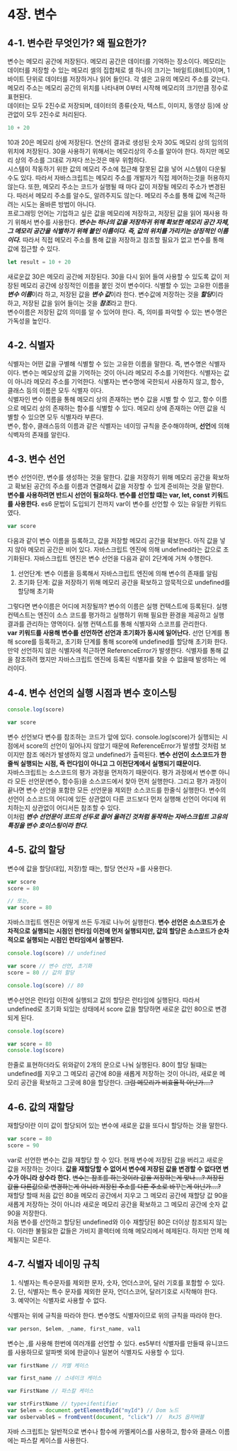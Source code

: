 # 4장. 변수
## 4-1. 변수란 무엇인가? 왜 필요한가?
변수는 메모리 공간에 저장된다. 메모리 공간은 데이터를 기억하는 장소이다. 메모리는 데이터를 저장할 수 있는 메모리 셀의 집합체로 셀 하나의 크기는 1바잍트(8비트)이며, 1바이트 단위로 데이터를 저장하거나 읽어 들인다.
각 셀은 고유의 메모리 주소를 갖는다. 메모리 주소는 메모리 공간의 위치를 나타내며 0부터 시작해 메모리의 크기만큼 정수로 표현된다. </br>
데이터는 모두 2진수로 저장되며, 데이터의 종류(숫자, 텍스트, 이미지, 동영상 등)에 상관없이 모두 2진수로 처리된다.
```js
10 + 20
```
10과 20은 메모리 상에 저장된다. 연산의 결과로 생성된 숫자 30도 메모리 상의 임의의 위치에 저장된다. 30을 사용하기 위해서는 메모리상의 주소를 알아야 한다. 하지만 메모리 상의 주소를 그대로 가져다 쓰는것은 매우 위험하다.</br>
시스템이 작동하기 위한 값의 메모리 주소에 접근해 잘못된 값을 넣어 시스템이 다운될수도 있다. 따라서 자바스크립트는 메모리 주소를 개발자가 직접 제어하는것을 허용하지 않는다. 또한, 메모리 주소는 코드가 실행될 때 마다 값이 저장될 메모리 주소가 변경된다.
따러서 메모리 주소를 알수도, 알려주지도 않는다. 메모리 주소를 통해 값에 적근하려는 시도는 올바른 방법이 아니다.</br>
프로그래밍 언어는 기업하고 싶은 값을 메모리에 저장하고, 저장된 값을 읽어 재사용 하기 위해서 변수를 사용한다. ***변수는 하나의 값을 저장하귀 위해 확보한 메모리 공간 자체, 그 메모리 공간을 식별하기 위해 붙인 이름이다. 즉, 값의 위치를 가리키는 상징적인 이름이다.*** 따라서 직접 메모리 주소를 통해 값을 저장하고 참조할 필요가 없고 변수를 통해 값에 접근할 수 있다.</br>
```js
let result = 10 + 20
```
새로운값 30은 메모리 공간에 저장된다. 30을 다시 읽어 들여 사용할 수 있도록 값이 저장된 메모리 공간에 상징적인 이름을 붙인 것이 변수이다. 식별할 수 있는 고유한 이름을 ***변수 이름***이라 하고, 저장된 값을 ***변수 값***이라 한다. 변수값에 저장하는 것을 ***할당***이라 하고, 저장된 값을 읽어 들이는 것을 ***참조***라고 한다. </br>
변수이름은 저장된 값의 의미를 알 수 있어야 한다. 즉, 의미를 파악할 수 있는 변수명은 가독성을 높인다. 
## 4-2. 식별자
식별자는 어떤 값을 구별해 식별할 수 있는 고유한 이름을 말한다. 즉, 변수명은 식별자이다. 변수는 메모상의 값을 기억하는 것이 아니라 메모리 주소를 기억한다. 식별자는 값이 아니라 메모리 주소를 기억한다. 식별자는 변수명에 국한되서 사용하지 않고, 함수, 클래스 등의 이름은 모두 식별자 이다.</br>
식별자인 변수 이름을 통해 메모리 상의 존재하는 변수 값을 시별 할 수 있고, 함수 이름으로 메모리 상의 존재하는 함수를 식별할 수 있다. 메모리 상에 존재하는 어떤 값을 식별할 수 있으면 모두 식별자라 부른다.</br>
변수, 함수, 클래스등의 이름과 같은 식별자는 네이밍 규칙을 준수해야하며, **선언**에 의해 식벽자의 존재를 알린다.
## 4-3. 변수 선언
변수 선언이란, 변수를 생성하는 것을 말한다. 값을 저장하기 위해 메모리 공간을 확보하고 확보된 공간의 주소를 이름과 연결해서 값을 저장할 수 있게 준비하는 것을 말한다. **변수를 사용하려면 반드시 선언이 필요하다. 변수를 선언할 떄는 var, let, const 키워드를 사용한다.** es6 문법이 도입되기 전까지 var이 변수를 선언할 수 있는 유일한 키워드 였다. 
```js
var score
```
다음과 같이 변수 이름을 등록하고, 값을 저장할 메모리 공간을 확보한다. 아직 값을 넣지 않아 메모리 공간은 비어 있다. 자바스크립트 엔진에 의해 undefined라는 값으로 초기화된다. 자바스크립트 엔진은 변수 선언을 다음과 같이 2단계에 거쳐 수행한다.

1. 선언단계: 변수 이름을 등록해서 자바스크립트 엔진에 의해 변수의 존재를 알림
2. 초기화 단계: 값을 저장하기 위해 메모리 공간을 확보하고 암묵적으로 undefined를 할당해 초기화

그렇다면 변수이름은 어디에 저장될까? 변수의 이름은 실행 컨텍스트에 등록된다. 실행 컨텍스트는 엔진이 소스 코드를 평가하고 실행하기 위해 필요한 환경을 제공하고 실행 결과를 관리하는 영역이다. 실행 컨텍스트를 통해 식별자와 스코프를 관리한다.</br>
**var 키워드를 사용해 변수를 선언하면 선언과 초기화가 동시에 일어난다.** 선언 단계를 통해 score를 등록하고, 초기화 단계를 통해 score에 undefined를 할당해 초기화 한다. 만약 선언하지 않은 식별자에 적근하면 ReferenceError가 발생한다. 식별자를 통해 값을 참조하려 했지만 자바스크립트 엔진에 등록된 식별자를 찾을 수 없을때 발생하는 에러이다.
## 4-4. 변수 선언의 실행 시점과 변수 호이스팅
```js
console.log(score)

var score
```
변수 선언보다 변수를 참조하는 코드가 앞에 있다. console.log(score)가 실행되는 시점에서 score의 선언이 일어나지 않았기 때문에 ReferenceError가 발생할 것처럼 보이지만 참조 에러가 발생하지 않고 undefined가 출력된다. **변수 선언이 소스코드가 한 줄씩 실행되는 시점, 즉 런다임이 아니고 그 이전단계에서 실행되기 떄문이다.** </br>
자바스크립트는 소스코드의 평가 과정을 먼저하기 때문이다. 평가 과정에서 변수뿐 아니라 모든 선언문(변수, 함수등)을 소스코드에서 찾아 먼저 실행한다. 그리고 평가 과정이 끝나면 변수 선언을 포함한 모든 선언문을 제외한 소스코드를 한줄식 실행한다. 변수의 선언이 소스코드의 어디에 있든 상관없이 다른 코드보다 먼저 실행해 선언이 어디에 위치하는지 상관없이 어디서든 참조할 수 있다.</br>
이처럼 ***변수 선언문이 코드의 선두로 끌어 올려긴 것처럼 동작하는 자바스크립트 고유의 특징을 변수 호이스팅이라 한다.*** 
## 4-5. 값의 할당
변수에 값을 할당(대입, 저장)할 때는, 할당 연산자 =를 사용한다.
```js
var score
score = 80

// 또는,
var score = 80
```
자바스크립트 엔진은 어떻게 쓰든 두개로 나누어 실행한다. **변수 선언은 소스코드가 순차적으로 실행되는 시점인 런타임 이전에 먼저 실행되지만, 값의 할당은 소스코드가 순차적으로 실행되는 시점인 런타임에서 실행된다.**
```js
console.log(score) // undefined

var score // 변수 선언, 초기화
score = 80 // 값의 할당

console.log(score) // 80
```
변수선언은 런타임 이전에 실행되고 값의 할당은 런타임에 실행된다. 따라서 undefined로 초기화 되있는 상태에서 score 값을 할당하면 새로운 값인 80으로 변경되게 된다.
```js
console.log(score)

var score = 80
console.log(score)
```
한줄로 표현하더라도 위와같이 2개의 문으로 나눠 실행된다. 80이 할당 될떄는 undefined를 지우고 그 메모리 공간에 80을 새롭게 저장하는 것이 아니라, 새로운 메모리 공간을 확보하고 그곳에 80을 할당한다. ~~그럼 메모리가 비효율적 아닌가....?~~
## 4-6. 값의 재할당
재할당이란 이미 값이 할당되어 있는 변수에 새로운 값을 또다시 할당하는 것을 말한다.
```js
var score = 80
score = 90
```
var로 선언한 변수는 값을 재할당 할 수 있다. 현재 변수에 저장된 값을 버리고 새로운 값을 저장하는 것이다. **값을 재할당할 수 없어서 변수에 저장된 값을 변경할 수 없다면 변수가 아니라 상수라 한다.** ~~변수는 참조를 하는것이라 값을 저장하는게 맞나....? 저장된 값을 다른값으로 변경하는게 아니라 저장된 주소를 다른 주소로 바꾸는게 아닌가....?~~</br>
재할당 할때 처음 값인 80을 메모리 공간에서 지우고 그 메모리 공간에 재할당 값 90을 새롭게 저장하는 것이 아니라 새로운 메모리 공간을 확보하고 그 메모리 공간에 숫자 값 90을 저장한다.</br>
처음 변수를 선언하고 할당된 undefined와 이수 재할당된 80은 더이상 참조되지 않는다. 이러한 불필요한 값들은 가비지 콜렉터에 의해 메모리에서 헤제된다. 하지만 언제 헤제될지는 모른다. 
## 4-7. 식별자 네이밍 규칙
1. 식별자는 특수문자를 제외한 문자, 숫자, 언더스코어, 달러 기호를 포함할 수 있다.
2. 단, 식별자는 특수 문자를 제외한 문자, 언더스코어, 달러기호로 시작해야 한다.
3. 예약어는 식별자로 사용할 수 없다.

식별자는 위에 규칙을 따라야 한다. 변수명도 식별자이므로 위의 규칙을 따라야 한다. 
```js
var person, $elem, _name, first_name, val1
```
변수는 ,를 사용해 한번에 여러개를 선언할 수 있다. es5부터 식별자를 만들때 유니코드를 사용하므로 알파벳 외에 한글이나 일본어 식별자도 사용할 수 있다. 
```js
var firstName // 카멜 케이스

var first_name // 스네이크 케이스

var FirstName // 파스칼 케이스

var strFirstName // type+ifentifier
var $elem = document.getElementById("myId") // Dom 노드
var osbervable$ = fromEvent(document, "click") //  RxJS 옵저버블
```
자바 스크립트는 일반적으로 변수나 함수에 카멜케이스를 사용하고, 함수와 클래스 이름에는 파스칼 케이스를 사용한다. 
